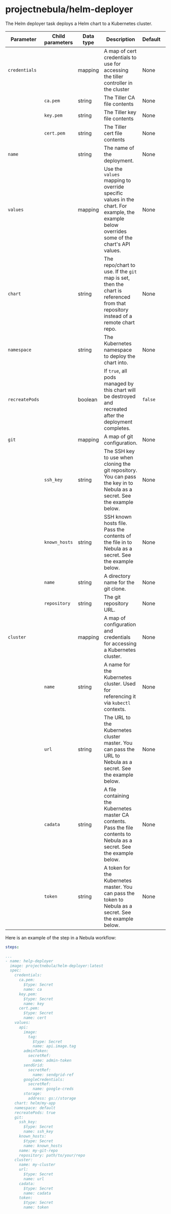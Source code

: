 # projectnebula/helm-deployer

The Helm deployer task deploys a Helm chart to a Kubernetes cluster.

| Parameter | Child parameters | Data type | Description | Default | Required |
|-----------|------------------|-----------|-------------|---------|----------|
| `credentials` || mapping | A map of cert credentials to use for accessing the tiller controller in the cluster | None | True |
|| `ca.pem` | string | The Tiller CA file contents | None | True |
|| `key.pem` | string | The Tiller key file contents | None | True |
|| `cert.pem` | string | The Tiller cert file contents | None | True |
| `name` || string | The name of the deployment.| None| True|
| `values` || mapping | Use the `values` mapping to override specific values in the chart. For example, the example below overrides some of the chart's API values. | None | True |
| `chart` || string | The repo/chart to use. If the `git` map is set, then the chart is referenced from that repository instead of a remote chart repo. | None | True |
| `namespace` || string | The Kubernetes namespace to deploy the chart into. | None | True |
| `recreatePods` || boolean | If `true`, all pods managed by this chart will be destroyed and recreated after the deployment completes. | `false` | False |
| `git` || mapping | A map of git configuration. | None | False |
|| `ssh_key` | string | The SSH key to use when cloning the git repository. You can pass the key in to Nebula as a secret. See the example below. | None | True |
|| `known_hosts` | string | SSH known hosts file. Pass the contents of the file in to Nebula as a secret. See the example below. | None | True |
|| `name` | string | A directory name for the git clone. | None | True |
|| `repository` | string | The git repository URL. | None | True |
| `cluster` || mapping | A map of configuration and credentials for accessing a Kubernetes cluster. | None | True |
|| `name`   | string | A name for the Kubernetes cluster. Used for referencing it via `kubectl` contexts. | None    | True     |
|| `url`    | string | The URL to the Kubernetes cluster master. You can pass the URL to Nebula as a secret. See the example below. | None    | True     |
|| `cadata` | string | A file containing the Kubernetes master CA contents. Pass the file contents to Nebula as a secret. See the example below. | None    | True     |
|| `token`  | string | A token for the Kubernetes master. You can pass the token to Nebula as a secret. See the example below. | None    | True     |

Here is an example of the step in a Nebula workflow:

```YAML
steps:

...
- name: help-deployer
  image: projectnebula/helm-deployer:latest
  spec:
    credentials:
      ca.pem:
        $type: Secret
        name: ca
      key.pem:
        $type: Secret
        name: key
      cert.pem:
        $type: Secret
        name: cert
    values:
      api:
        image:
          tag: 
            $type: Secret
            name: api.image.tag
        adminToken:
          secretRef:
            name: admin-token
        sendGrid:
          secretRef:
            name: sendgrid-ref
        googleCredentials:
          secretRef:
            name: google-creds
        storage:
          address: gs://storage
    chart: helm/my-app
    namespace: default
    recreatePods: true
    git: 
      ssh_key:
        $type: Secret
        name: ssh_key
      known_hosts:
        $type: Secret
        name: known_hosts
      name: my-git-repo
      repository: path/to/your/repo     
    cluster:
      name: my-cluster
      url:
        $type: Secret
        name: url
      cadata:
        $type: Secret
        name: cadata
      token:
        $type: Secret
        name: token
```